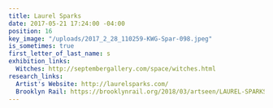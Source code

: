 ```yaml
---
title: Laurel Sparks
date: 2017-05-21 17:24:00 -04:00
position: 16
key_image: "/uploads/2017_2_28_110259-KWG-Spar-098.jpeg"
is_sometimes: true
first_letter_of_last_name: s
exhibition_links:
  Witches: http://septembergallery.com/space/witches.html
research_links:
  Artist's Website: http://laurelsparks.com/
  Brooklyn Rail: https://brooklynrail.org/2018/03/artseen/LAUREL-SPARKS-Geomantria
---
```


